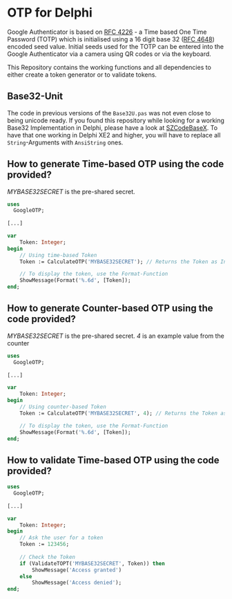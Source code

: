 OTP for Delphi
================

Google Authenticator is based on [RFC 4226](http://www.ietf.org/rfc/rfc4226.txt) - a Time based One Time Password (TOTP) which is initialised using a 16 digit base 32 ([RFC 4648](http://tools.ietf.org/html/rfc4648)) encoded seed value. Initial seeds used for the TOTP can be entered into the Google Authenticator via a camera using QR codes or via the keyboard.

This Repository contains the working functions and all dependencies to either create a token generator or to validate tokens.

Base32-Unit
-----------

The code in previous versions of the `Base32U.pas` was not even close to being unicode ready. If you found this repository while looking for a working Base32 Implementation in Delphi, please have a look at [SZCodeBaseX](http://torry.net/authorsmore.php?id=5726). To have that one working in Delphi XE2 and higher, you will have to replace all `String`-Arguments with `AnsiString` ones.


How to generate Time-based OTP using the code provided?
-------------------------------------------------------
_MYBASE32SECRET_ is the pre-shared secret.

```Pascal
uses
  GoogleOTP;
  
[...]

var
	Token: Integer;
begin
	// Using time-based Token
	Token := CalculateOTP('MYBASE32SECRET'); // Returns the Token as Integer;

	// To display the token, use the Format-Function
	ShowMessage(Format('%.6d', [Token]);
end;
```

How to generate Counter-based OTP using the code provided?
-------------------------------------------------------
_MYBASE32SECRET_ is the pre-shared secret.
_4_ is an example value from the counter

```Pascal
uses
  GoogleOTP;
  
[...]

var
	Token: Integer;
begin
	// Using counter-based Token
	Token := CalculateOTP('MYBASE32SECRET', 4); // Returns the Token as Integer;

	// To display the token, use the Format-Function
	ShowMessage(Format('%.6d', [Token]);
end;
```

How to validate Time-based OTP using the code provided?
-------------------------------------------------------

```Pascal
uses
  GoogleOTP;
  
[...]

var
	Token: Integer;
begin
	// Ask the user for a token
	Token := 123456;
	
	// Check the Token
	if (ValidateTOPT('MYBASE32SECRET', Token)) then
		ShowMessage('Access granted')
	else
		ShowMessage('Access denied');
end;
```
